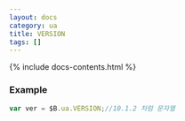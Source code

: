 ```yaml
---
layout: docs
category: ua
title: VERSION
tags: []
---
```


{% include docs-contents.html %}

### Example
```js
var ver = $B.ua.VERSION;//10.1.2 처럼 문자열
```